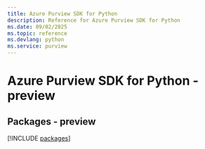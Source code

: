 ```yaml
---
title: Azure Purview SDK for Python
description: Reference for Azure Purview SDK for Python
ms.date: 09/02/2025
ms.topic: reference
ms.devlang: python
ms.service: purview
---
```

# Azure Purview SDK for Python - preview
## Packages - preview
[!INCLUDE [packages](purview-index.md)]
